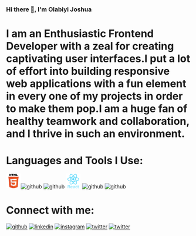 ### Hi there 👋, I'm Olabiyi Joshua

# I am an Enthusiastic Frontend Developer with a zeal for creating captivating user interfaces.I put a lot of effort into building responsive web applications with a fun element in every one of my projects in order to make them pop.I am a huge fan of healthy teamwork and collaboration, and I thrive in such an environment.

# Languages and Tools I Use:
<img src='https://raw.githubusercontent.com/devicons/devicon/master/icons/html5/html5-original-wordmark.svg' alt='github' height='40'><img src='https://cdn-icons-png.flaticon.com/128/5968/5968242.png' alt='github' height='40'>
<img src='https://raw.githubusercontent.com/jmnote/z-icons/master/svg/javascript.svg' alt='github' height='40'>
<img src='https://github.com/devicons/devicon/raw/master/icons/react/react-original-wordmark.svg' alt='github' height='40'>
<img src='https://raw.githubusercontent.com/danielcranney/readme-generator/main/public/icons/skills/tailwindcss-colored.svg' alt='github' height='40'>
<img src='https://raw.githubusercontent.com/jmnote/z-icons/master/svg/git.svg' alt='github' height='40'>


# Connect with me:
[<img src='https://cdn.jsdelivr.net/npm/simple-icons@3.0.1/icons/github.svg' alt='github' height='40'>](https://github.com/Chillwithjosh)  [<img src='https://cdn.jsdelivr.net/npm/simple-icons@3.0.1/icons/linkedin.svg' alt='linkedin' height='40'>](https://www.linkedin.com/in/ChillwithJosh)  [<img src='https://cdn.jsdelivr.net/npm/simple-icons@3.0.1/icons/instagram.svg' alt='instagram' height='40'>](https://www.instagram.com/chillwith_moon/)  [<img src='https://cdn.jsdelivr.net/npm/simple-icons@3.0.1/icons/twitter.svg' alt='twitter' height='40'>](https://twitter.com/ChillwithJosh) [<img src='https://cdn-icons-png.flaticon.com/128/646/646094.png' alt='twitter' height='40'>](mailto:olabiyijoshua15@gmail.com)

<!--
- 🔭 I’m currently working on ...
- 🌱 I’m currently learning ...
- 👯 I’m looking to collaborate on ...
- 🤔 I’m looking for help with ...
- 💬 Ask me about ...
- 📫 How to reach me: olabiyijoshua15@gmail.com
- 😄 Pronouns: ...
- ⚡ Fun fact: ...
-->
